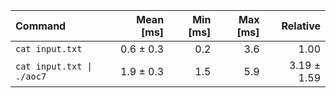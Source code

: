 | Command | Mean [ms] | Min [ms] | Max [ms] | Relative |
|:---|---:|---:|---:|---:|
| `cat input.txt` | 0.6 ± 0.3 | 0.2 | 3.6 | 1.00 |
| `cat input.txt \| ./aoc7` | 1.9 ± 0.3 | 1.5 | 5.9 | 3.19 ± 1.59 |
